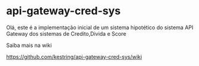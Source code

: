 # api-gateway-cred-sys

Olá, este é a implementação inicial de um sistema hipotético do sistema API Gateway dos sistemas de Credito,Divida e Score

Saiba mais na wiki

https://github.com/kestring/api-gateway-cred-sys/wiki
